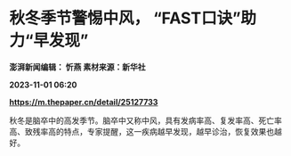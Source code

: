 # 秋冬季节警惕中风， “FAST口诀”助力“早发现”
**澎湃新闻编辑： 忻燕 素材来源：新华社**

**2023-11-01 06:20**

**https://m.thepaper.cn/detail/25127733**

秋冬是脑卒中的高发季节。脑卒中又称中风，具有发病率高、复发率高、死亡率高、致残率高的特点，专家提醒，这一疾病越早发现，越早诊治，恢复效果也越好。
